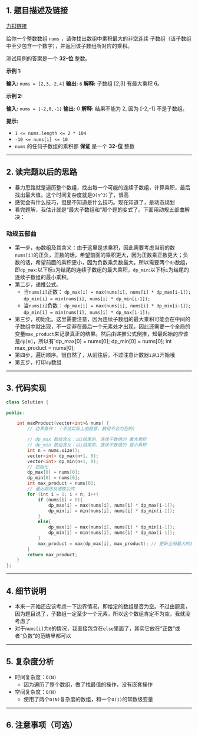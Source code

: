 ## 1. 题目描述及链接

[力扣链接](https://leetcode.cn/problems/maximum-product-subarray/?envType=problem-list-v2&envId=2cktkvj)

给你一个整数数组 `nums` ，请你找出数组中乘积最大的非空连续 子数组（该子数组中至少包含一个数字），并返回该子数组所对应的乘积。

测试用例的答案是一个 **32-位** 整数。

**示例 1:**

**输入:** `nums = [2,3,-2,4]`
**输出:** `6`
**解释:** 子数组 [2,3] 有最大乘积 6。

**示例 2:**

**输入:** `nums = [-2,0,-1]`
**输出:** 0
**解释:** 结果不能为 2, 因为 [-2,-1] 不是子数组。

**提示:**

- `1 <= nums.length <= 2 * 104`
- `-10 <= nums[i] <= 10`
- `nums` 的任何子数组的乘积都 **保证** 是一个 **32-位** 整数
---
## 2. 读完题以后的思路

- 暴力思路就是遍历整个数组，找出每一个可能的连续子数组，计算乘积，最后找出最大值。这个时间复杂度就是`O(n^3)`了，很高
- 感觉会有什么技巧，但是不知道是什么技巧。现在知道了，是动态规划
- 看完题解，我估计就是“最大子数组和”那个题的变式了。下面用动规五部曲解决：
### 动规五部曲
- 第一步，`dp`数组及其含义：由于这里是求乘积，因此需要考虑当前的数`nums[i]`的正负，正数的话，希望前面的乘积更大，因为正数乘正数更大；负数的话，希望前面的乘积更小，因为负数乘负数最大。所以需要两个`dp`数组，即`dp_max`:以下标`i`为结尾的连续子数组的最大乘积，`dp_min`:以下标`i`为结尾的连续子数组的最小乘积。
- 第二步，递推公式。
	- 当`nums[i]`正数： `dp_max[i] = max(nums[i], nums[i] * dp_max[i-1]);`
					 `dp_min[i] = min(nums[i], nums[i] * dp_min[i-1]);`
	 - 当`nums[i]`负数： `dp_max[i] = max(nums[i], nums[i] * dp_min[i-1]);`
					 `dp_min[i] = min(nums[i], nums[i] * dp_max[i-1]);`
- 第三步，初始化。这里需要注意，因为连续子数组的最大乘积可能会在中间的子数组中就出现，不一定非在最后一个元素处才出现，因此还需要一个全局的变量`max_product`来记录真正的结果。然后由递推公式倒推，知最起始的应该是`dp[0]`，所以有`dp_max[0] = nums[0]; dp_min[0] = nums[0]; int max_product = nums[0];
- 第四步，遍历顺序。很自然了，从前往后。不过注意计数器`i`从`1`开始哦
- 第五步，打印`dp`数组
---
## 3. 代码实现

```cpp
class Solution {

public:

    int maxProduct(vector<int>& nums) {
        // 边界条件： (不过实际上由题意，数组不会为空的)

        // dp_max 数组含义：以i结尾的，连续子数组的 最大乘积
        // dp_min 数组含义：以i结尾的，连续子数组的 最小乘积
        int n = nums.size();
        vector<int> dp_max(n+1, 0);
        vector<int> dp_min(n+1, 0);
        // 初始化
        dp_max[0] = nums[0];
        dp_min[0] = nums[0];
        int max_product = nums[0];
        // 遍历顺序及递推公式
        for (int i = 1; i < n; i++)
            if (nums[i] > 0){
                dp_max[i] = max(nums[i], nums[i] * dp_max[i-1]);
                dp_min[i] = min(nums[i], nums[i] * dp_min[i-1]);
            }
            else{
                dp_max[i] = max(nums[i], nums[i] * dp_min[i-1]);
                dp_min[i] = min(nums[i], nums[i] * dp_max[i-1]);
            }
            max_product = max(dp_max[i], max_product); // 更新全局最大的乘积
        }
        return max_product;
    }
};
```
---
## 4. 细节说明

- 本来一开始还应该考虑一下边界情况，即给定的数组是否为空。不过由题意，因为题目说了，子数组一定至少一个元素，所以这个数组肯定不为空，我就没考虑了
- 对于`nums[i]`为`0`的情况，我直接包含在`else`里面了，其实它放在“正数”或者“负数”的范畴里都可以
---
## 5. 复杂度分析

- 时间复杂度：`O(N)`
	- 因为遍历了整个数组，做了找最值的操作，没有嵌套操作
- 空间复杂度：`O(N)`
	- 使用了两个`O(N)`复杂度的数组，和一个`O(1)`的常数级变量
---
## 6. 注意事项（可选）
